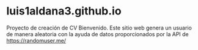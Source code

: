 # luis1aldana3.github.io
Proyecto de creación de CV
Bienvenido.
Este sitio web genera un usuario de manera aleatoria con la ayuda de datos proporcionados por la API de https://randomuser.me/
